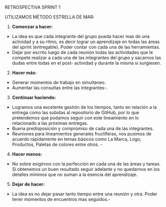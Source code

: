 RETROSPECTIVA SPRINT 1

UTILIZAMOS MÉTODO ESTRELLA DE MAR:

1.	**Comenzar a hacer:**
- La idea es que cada integrante del grupo pueda hacer mas de una actividad y a su ritmo, es decir lograr un aprendizaje en todas las áreas del sprint (entregable). Poder contar con cada una de las herramientas. 
- Dejar por escrito luego de cada reunión todas las actividades que le compete realizar a cada una de las integrantes del grupo y sacarnos las dudas entre todas en el post- actividad y durante la misma si surgiesen.

2.	**Hacer más:**
- Generar momentos de trabajo en simultaneo.
- Aumentar las consultas entre las integrantes-.

3.	**Continuar haciendo:**
- Logramos una excelente gestión de los tiempos, tanto en relación a la entrega como las subidas al repositorio de GitHub, por lo que pretendemos que podamos seguir con este lineamiento en lo relacionado a las próximas entregas.
- Buena predisposición y compromiso de cada una de las integrantes. 
- Reuniones para lineamientos generales fructíferas, nos pusimos de acuerdo rápidamente en temas básicos como La Marca, Logo, Productos, Paletas de colores entre otros. -

4.	**Hacer menos:**
- No sobre exigirnos con la perfección en cada una de las áreas y tareas. Si obtenemos un buen resultado seguir adelante y no quedarnos en los detalles mínimos que no suman a la esencia del aprendizaje.

5. **Dejar de hacer:**
- La idea es no dejar pasar tanto tiempo entre una reunión y otra. Poder tener momentos de encuentros mas seguidos.-        
